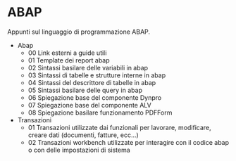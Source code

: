 <h1>ABAP</h1>

Appunti sul linguaggio di programmazione ABAP. 

- Abap
    - 00 Link esterni a guide utili
    - 01 Template dei report abap
    - 02 Sintassi basilare delle variabili in abap
    - 03 Sintassi di tabelle e strutture interne in abap
    - 04 Sintassi del descrittore di tabelle in abap
    - 05 Sintassi basilare delle query in abap
    - 06 Spiegazione base del componente Dynpro
    - 07 Spiegazione base del componente ALV
    - 08 Spiegazione basilare funzionamento PDFForm 
- Transazioni
    - 01 Transazioni utilizzate dai funzionali per lavorare, modificare, creare dati (documenti, fatture, ecc...)
    - 02 Transazioni workbench utilizzate per interagire con il codice abap o con delle impostazioni di sistema

  
